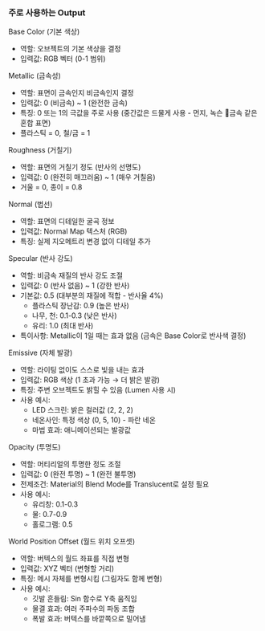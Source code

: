 ### 주로 사용하는 Output

Base Color (기본 색상)

- 역할: 오브젝트의 기본 색상을 결정
- 입력값: RGB 벡터 (0-1 범위)

Metallic (금속성)

- 역할: 표면이 금속인지 비금속인지 결정
- 입력값: 0 (비금속) ~ 1 (완전한 금속)
- 특징: 0 또는 1의 극값을 주로 사용 (중간값은 드물게 사용 - 먼지, 녹슨 금속 같은 혼합 표면)
- 플라스틱 = 0, 철/금 = 1

Roughness (거칠기)

- 역할: 표면의 거칠기 정도 (반사의 선명도)
- 입력값: 0 (완전히 매끄러움) ~ 1 (매우 거칠음)
- 거울 = 0, 종이 = 0.8

Normal (법선)

- 역할: 표면의 디테일한 굴곡 정보
- 입력값: Normal Map 텍스처 (RGB)
- 특징: 실제 지오메트리 변경 없이 디테일 추가


Specular (반사 강도)

- 역할: 비금속 재질의 반사 강도 조절
- 입력값: 0 (반사 없음) ~ 1 (강한 반사)
- 기본값: 0.5 (대부분의 재질에 적합 - 반사율 4%)
    - 플라스틱 장난감: 0.9 (높은 반사)
    - 나무, 천: 0.1-0.3 (낮은 반사)
    - 유리: 1.0 (최대 반사)
- 특이사항: Metallic이 1일 때는 효과 없음 (금속은 Base Color로 반사색 결정)

Emissive (자체 발광)

- 역할: 라이팅 없이도 스스로 빛을 내는 효과
- 입력값: RGB 색상 (1 초과 가능 → 더 밝은 발광)
- 특징: 주변 오브젝트도 밝힐 수 있음 (Lumen 사용 시)
- 사용 예시:
    - LED 스크린: 밝은 컬러값 (2, 2, 2)
    - 네온사인: 특정 색상 (0, 5, 10) - 파란 네온
    - 마법 효과: 애니메이션되는 발광값

Opacity (투명도)

- 역할: 머티리얼의 투명한 정도 조절
- 입력값: 0 (완전 투명) ~ 1 (완전 불투명)
- 전제조건: Material의 Blend Mode를 Translucent로 설정 필요
- 사용 예시:
    - 유리창: 0.1-0.3
    - 물: 0.7-0.9
    - 홀로그램: 0.5

World Position Offset (월드 위치 오프셋)

- 역할: 버텍스의 월드 좌표를 직접 변형
- 입력값: XYZ 벡터 (변형할 거리)
- 특징: 메시 자체를 변형시킴 (그림자도 함께 변형)
- 사용 예시:
    - 깃발 흔들림: Sin 함수로 Y축 움직임
    - 물결 효과: 여러 주파수의 파동 조합
    - 폭발 효과: 버텍스를 바깥쪽으로 밀어냄
